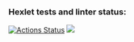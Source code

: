 ### Hexlet tests and linter status:
[![Actions Status](https://github.com/shoxakrshn/frontend-project-46/workflows/hexlet-check/badge.svg)](https://github.com/shoxakrshn/frontend-project-46/actions)
<a href="https://codeclimate.com/github/shoxakrshn/frontend-project-46/maintainability"><img src="https://api.codeclimate.com/v1/badges/2a50d51b56880be236d5/maintainability" /></a>